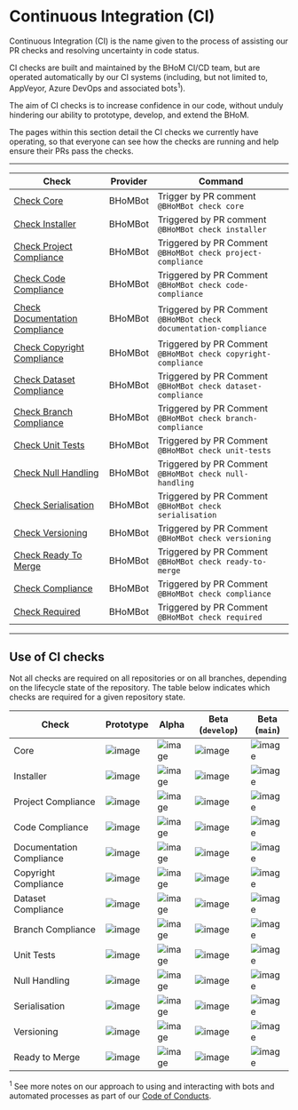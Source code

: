 # Continuous Integration (CI)

Continuous Integration (CI) is the name given to the process of assisting our PR checks and resolving uncertainty in code status.

CI checks are built and maintained by the BHoM CI/CD team, but are operated automatically by our CI systems (including, but not limited to, AppVeyor, Azure DevOps and associated bots<sup>1</sup>).
 

The aim of CI checks is to increase confidence in our code, without unduly hindering our ability to prototype, develop, and extend the BHoM.

The pages within this section detail the CI checks we currently have operating, so that everyone can see how the checks are running and help ensure their PRs pass the checks.


***

| Check  | Provider | Command |
| ------------- | ------------- | ------------- | 
| [Check Core](/documentation/DevOps/Code%20Compliance%20and%20CI/CI%20Checks/Check-Core) | BHoMBot | Trigger by PR comment `@BHoMBot check core` |
| [Check Installer](/documentation/DevOps/Code%20Compliance%20and%20CI/CI%20Checks/Check-Installer) | BHoMBot | Triggered by PR comment `@BHoMBot check installer` |  
| [Check Project Compliance](/documentation/DevOps/Code%20Compliance%20and%20CI/CI%20Checks/Check-Project-Compliance) | BHoMBot | Triggered by PR Comment `@BHoMBot check project-compliance` | 
| [Check Code Compliance](/documentation/DevOps/Code%20Compliance%20and%20CI/CI%20Checks/Check-Code-Compliance) | BHoMBot | Triggered by PR Comment `@BHoMBot check code-compliance` | 
| [Check Documentation Compliance](/documentation/DevOps/Code%20Compliance%20and%20CI/CI%20Checks/Check-Documentation-Compliance) | BHoMBot | Triggered by PR Comment `@BHoMBot check documentation-compliance` | 
| [Check Copyright Compliance](/documentation/DevOps/Code%20Compliance%20and%20CI/CI%20Checks/Check-Copyright-Compliance) | BHoMBot | Triggered by PR Comment `@BHoMBot check copyright-compliance` | 
| [Check Dataset Compliance](/documentation/DevOps/Code%20Compliance%20and%20CI/CI%20Checks/Check-Dataset-Compliance) | BHoMBot | Triggered by PR Comment `@BHoMBot check dataset-compliance` | 
| [Check Branch Compliance](/documentation/DevOps/Code%20Compliance%20and%20CI/CI%20Checks/Check-Branch-Compliance) | BHoMBot | Triggered by PR Comment `@BHoMBot check branch-compliance` | 
| [Check Unit Tests](/documentation/DevOps/Code%20Compliance%20and%20CI/CI%20Checks/Check-Unit-Tests) | BHoMBot | Triggered by PR Comment `@BHoMBot check unit-tests` | 
| [Check Null Handling](/documentation/DevOps/Code%20Compliance%20and%20CI/CI%20Checks/Check-Null-Handling) | BHoMBot | Triggered by PR Comment `@BHoMBot check null-handling` | 
| [Check Serialisation](/documentation/DevOps/Code%20Compliance%20and%20CI/CI%20Checks/Check-Serialisation) | BHoMBot | Triggered by PR Comment `@BHoMBot check serialisation` | 
| [Check Versioning](/documentation/DevOps/Code%20Compliance%20and%20CI/CI%20Checks/Check-Versioning) | BHoMBot | Triggered by PR Comment `@BHoMBot check versioning` | 
| [Check Ready To Merge](/documentation/DevOps/Code%20Compliance%20and%20CI/CI%20Checks/Check-Ready-To-Merge) | BHoMBot | Triggered by PR Comment `@BHoMBot check ready-to-merge` |
| [Check Compliance](/documentation/DevOps/Code%20Compliance%20and%20CI/CI%20Checks/Check-Compliance) | BHoMBot | Triggered by PR Comment `@BHoMBot check compliance` |  
| [Check Required](/documentation/DevOps/Code%20Compliance%20and%20CI/CI%20Checks/Check-Required) | BHoMBot | Triggered by PR Comment `@BHoMBot check required` |  

***

## Use of CI checks

Not all checks are required on all repositories or on all branches, depending on the lifecycle state of the repository. The table below indicates which checks are required for a given repository state.

| Check | Prototype | Alpha | Beta (`develop`) | Beta (`main`) |
| ------------- | ------------- | ------------- | ------------- | ------------- |
| Core | ![image](https://user-images.githubusercontent.com/18049174/208926050-7b098444-3c70-4771-a2cd-ae1a98f4bbb2.png) | ![image](https://user-images.githubusercontent.com/18049174/208926129-2f462802-36b4-443e-b545-1356e481832d.png) | ![image](https://user-images.githubusercontent.com/18049174/208926129-2f462802-36b4-443e-b545-1356e481832d.png) | ![image](https://user-images.githubusercontent.com/18049174/208926129-2f462802-36b4-443e-b545-1356e481832d.png) |
| Installer | ![image](https://user-images.githubusercontent.com/18049174/208926050-7b098444-3c70-4771-a2cd-ae1a98f4bbb2.png) | ![image](https://user-images.githubusercontent.com/18049174/208926129-2f462802-36b4-443e-b545-1356e481832d.png) | ![image](https://user-images.githubusercontent.com/18049174/208926129-2f462802-36b4-443e-b545-1356e481832d.png) | ![image](https://user-images.githubusercontent.com/18049174/208926129-2f462802-36b4-443e-b545-1356e481832d.png) |
| Project Compliance | ![image](https://user-images.githubusercontent.com/18049174/208926129-2f462802-36b4-443e-b545-1356e481832d.png) | ![image](https://user-images.githubusercontent.com/18049174/208926129-2f462802-36b4-443e-b545-1356e481832d.png) | ![image](https://user-images.githubusercontent.com/18049174/208926129-2f462802-36b4-443e-b545-1356e481832d.png) | ![image](https://user-images.githubusercontent.com/18049174/208926129-2f462802-36b4-443e-b545-1356e481832d.png) |
| Code Compliance | ![image](https://user-images.githubusercontent.com/18049174/208926050-7b098444-3c70-4771-a2cd-ae1a98f4bbb2.png) | ![image](https://user-images.githubusercontent.com/18049174/208926050-7b098444-3c70-4771-a2cd-ae1a98f4bbb2.png) | ![image](https://user-images.githubusercontent.com/18049174/208926129-2f462802-36b4-443e-b545-1356e481832d.png) | ![image](https://user-images.githubusercontent.com/18049174/208926129-2f462802-36b4-443e-b545-1356e481832d.png) |
| Documentation Compliance | ![image](https://user-images.githubusercontent.com/18049174/208926050-7b098444-3c70-4771-a2cd-ae1a98f4bbb2.png) | ![image](https://user-images.githubusercontent.com/18049174/208926050-7b098444-3c70-4771-a2cd-ae1a98f4bbb2.png) | ![image](https://user-images.githubusercontent.com/18049174/208926129-2f462802-36b4-443e-b545-1356e481832d.png) | ![image](https://user-images.githubusercontent.com/18049174/208926129-2f462802-36b4-443e-b545-1356e481832d.png) |
| Copyright Compliance | ![image](https://user-images.githubusercontent.com/18049174/208926129-2f462802-36b4-443e-b545-1356e481832d.png) | ![image](https://user-images.githubusercontent.com/18049174/208926129-2f462802-36b4-443e-b545-1356e481832d.png) | ![image](https://user-images.githubusercontent.com/18049174/208926129-2f462802-36b4-443e-b545-1356e481832d.png) | ![image](https://user-images.githubusercontent.com/18049174/208926129-2f462802-36b4-443e-b545-1356e481832d.png) |
| Dataset Compliance | ![image](https://user-images.githubusercontent.com/18049174/208926050-7b098444-3c70-4771-a2cd-ae1a98f4bbb2.png) | ![image](https://user-images.githubusercontent.com/18049174/208926050-7b098444-3c70-4771-a2cd-ae1a98f4bbb2.png) | ![image](https://user-images.githubusercontent.com/18049174/208926129-2f462802-36b4-443e-b545-1356e481832d.png) | ![image](https://user-images.githubusercontent.com/18049174/208926129-2f462802-36b4-443e-b545-1356e481832d.png) |
| Branch Compliance | ![image](https://user-images.githubusercontent.com/18049174/208926050-7b098444-3c70-4771-a2cd-ae1a98f4bbb2.png) | ![image](https://user-images.githubusercontent.com/18049174/208926050-7b098444-3c70-4771-a2cd-ae1a98f4bbb2.png) | ![image](https://user-images.githubusercontent.com/18049174/208926050-7b098444-3c70-4771-a2cd-ae1a98f4bbb2.png) | ![image](https://user-images.githubusercontent.com/18049174/208926050-7b098444-3c70-4771-a2cd-ae1a98f4bbb2.png) |
| Unit Tests | ![image](https://user-images.githubusercontent.com/18049174/208926050-7b098444-3c70-4771-a2cd-ae1a98f4bbb2.png) | ![image](https://user-images.githubusercontent.com/18049174/208926050-7b098444-3c70-4771-a2cd-ae1a98f4bbb2.png) | ![image](https://user-images.githubusercontent.com/18049174/208926129-2f462802-36b4-443e-b545-1356e481832d.png) | ![image](https://user-images.githubusercontent.com/18049174/208926129-2f462802-36b4-443e-b545-1356e481832d.png) |
| Null Handling | ![image](https://user-images.githubusercontent.com/18049174/208926050-7b098444-3c70-4771-a2cd-ae1a98f4bbb2.png) | ![image](https://user-images.githubusercontent.com/18049174/208926129-2f462802-36b4-443e-b545-1356e481832d.png) | ![image](https://user-images.githubusercontent.com/18049174/208926129-2f462802-36b4-443e-b545-1356e481832d.png) | ![image](https://user-images.githubusercontent.com/18049174/208926129-2f462802-36b4-443e-b545-1356e481832d.png) |
| Serialisation | ![image](https://user-images.githubusercontent.com/18049174/208926050-7b098444-3c70-4771-a2cd-ae1a98f4bbb2.png) | ![image](https://user-images.githubusercontent.com/18049174/208926129-2f462802-36b4-443e-b545-1356e481832d.png) | ![image](https://user-images.githubusercontent.com/18049174/208926129-2f462802-36b4-443e-b545-1356e481832d.png) | ![image](https://user-images.githubusercontent.com/18049174/208926129-2f462802-36b4-443e-b545-1356e481832d.png) |
| Versioning | ![image](https://user-images.githubusercontent.com/18049174/208926050-7b098444-3c70-4771-a2cd-ae1a98f4bbb2.png) | ![image](https://user-images.githubusercontent.com/18049174/208926050-7b098444-3c70-4771-a2cd-ae1a98f4bbb2.png) | ![image](https://user-images.githubusercontent.com/18049174/208926129-2f462802-36b4-443e-b545-1356e481832d.png) | ![image](https://user-images.githubusercontent.com/18049174/208926129-2f462802-36b4-443e-b545-1356e481832d.png) |
| Ready to Merge | ![image](https://user-images.githubusercontent.com/18049174/208926050-7b098444-3c70-4771-a2cd-ae1a98f4bbb2.png) | ![image](https://user-images.githubusercontent.com/18049174/208926129-2f462802-36b4-443e-b545-1356e481832d.png) | ![image](https://user-images.githubusercontent.com/18049174/208926129-2f462802-36b4-443e-b545-1356e481832d.png) | ![image](https://user-images.githubusercontent.com/18049174/208926129-2f462802-36b4-443e-b545-1356e481832d.png) |

<sup>1</sup> See more notes on our approach to using and interacting with bots and automated processes as part of our [Code of Conducts](https://github.com/BHoM/BHoM/blob/master/docs/CODE_OF_CONDUCT_FOR_BOTS).